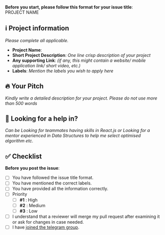 **Before you start, please follow this format for your issue title**:  
PROJECT NAME

## ℹ️ Project information
_Please complete all applicable._

- **Project Name**:
- **Short Project Description**: _One line crisp description of your project_
- **Any supporting Link**: _(if any, this might contain a website/ mobile application link/ short video, etc.)_
- **Labels**: _Mention the labels you wish to apply here_

## 🔥 Your Pitch
_Kindly write a detailed description for your project. Please do not use more than 500 words_


## 🔦 Looking for a help in?
_Can be Looking for teammates having skills in React.js or Looking for a mentor experienced in Data Structures to help me select optimised algorithm etc._ </br>


## ✅ Checklist

**Before you post the issue**:
- [ ] You have followed the issue title format.
- [ ] You have mentioned the correct labels.
- [ ] You have provided all the information correctly.
- [ ] Priority
  - [ ] **#1** : High
  - [ ] **#2** : Medium
  - [ ] **#3** : Low
- [ ] I understand that a reviewer will merge my pull request after examining it or ask for changes in case needed.
- [ ] I have [joined the telegram group](https://t.me/zubi_io).
